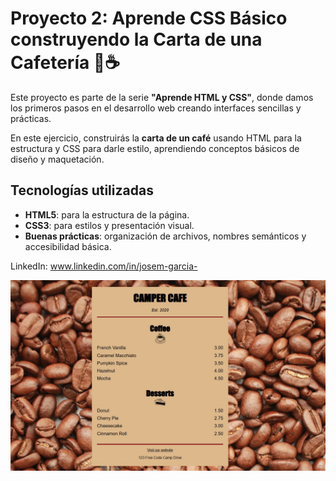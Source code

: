 # Proyecto 2: Aprende CSS Básico construyendo la Carta de una Cafetería 🍰☕

Este proyecto es parte de la serie **"Aprende HTML y CSS"**, donde damos los primeros pasos en el desarrollo web creando interfaces sencillas y prácticas.  

En este ejercicio, construirás la **carta de un café** usando HTML para la estructura y CSS para darle estilo, aprendiendo conceptos básicos de diseño y maquetación.

## Tecnologías utilizadas
- **HTML5**: para la estructura de la página.
- **CSS3**: para estilos y presentación visual.
- **Buenas prácticas**: organización de archivos, nombres semánticos y accesibilidad básica.

LinkedIn: www.linkedin.com/in/josem-garcia-

![Carta de la cafetería](Cafe-Menu.jpg)